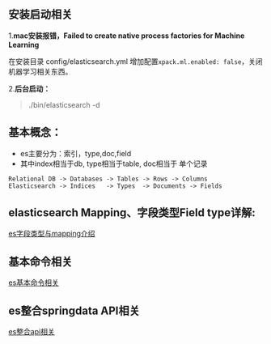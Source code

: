 ## 安装启动相关
1.**mac安装报错，Failed to create native process factories for Machine Learning**

在安装目录 config/elasticsearch.yml 增加配置```xpack.ml.enabled: false```，关闭机器学习相关东西。

2.**后台启动：**
> ./bin/elasticsearch -d 

## 基本概念：
- es主要分为：索引，type,doc,field
- 其中index相当于db, type相当于table, doc相当于 单个记录
```
Relational DB -> Databases -> Tables -> Rows -> Columns
Elasticsearch -> Indices   -> Types  -> Documents -> Fields
```

## **elasticsearch Mapping、字段类型Field type详解:**  
<a href="./es字段类型与mapping介绍.md">es字段类型与mapping介绍</a>

## 基本命令相关
<a href="./es基本命令相关.md">es基本命令相关</a>

## es整合springdata API相关
<a href="./es整合api相关.md">es整合api相关</a>






